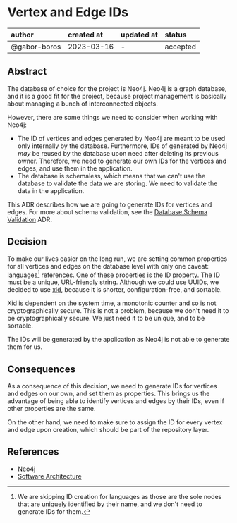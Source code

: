 # Vertex and Edge IDs

| author       | created at | updated at | status   |
|:-------------|:-----------|------------|:---------|
| @gabor-boros | 2023-03-16 | -          | accepted |

## Abstract

The database of choice for the project is Neo4j. Neo4j is a graph database, and
it is a good fit for the project, because project management is basically about
managing a bunch of interconnected objects.

However, there are some things we need to consider when working with Neo4j:

* The ID of vertices and edges generated by Neo4j are meant to be used only
  internally by the database. Furthermore, IDs of generated by Neo4j _may_ be
  reused by the database upon need after deleting its previous owner.
  Therefore, we need to generate our own IDs for the vertices and edges, and
  use them in the application.
* The database is schemaless, which means that we can't use the database to
  validate the data we are storing. We need to validate the data in the
  application.

This ADR describes how we are going to generate IDs for vertices and edges. For
more about schema validation, see the [Database Schema Validation] ADR.

[Database Schema Validation]: 0004.database-schema-validation.md

## Decision

To make our lives easier on the long run, we are setting common properties for
all vertices and edges on the database level with only one caveat: languages[^1]
references. One of these properties is the ID property. The ID must be a
unique, URL-friendly string. Although we could use UUIDs, we decided to use
[xid], because it is shorter, configuration-free, and sortable.

Xid is dependent on the system time, a monotonic counter and so is not
cryptographically secure. This is not a problem, because we don't need it to be
cryptographically secure. We just need it to be unique, and to be sortable.

The IDs will be generated by the application as Neo4j is not able to generate
them for us.

[xid]: https://github.com/rs/xid
[^1]: We are skipping ID creation for languages as those are the sole nodes
that are uniquely identified by their name, and we don't need to generate
IDs for them.

## Consequences

As a consequence of this decision, we need to generate IDs for vertices and
edges on our own, and set them as properties. This brings us the advantage of
being able to identify vertices and edges by their IDs, even if other
properties are the same.

On the other hand, we need to make sure to assign the ID for every vertex and
edge upon creation, which should be part of the repository layer.

## References

* [Neo4j](https://neo4j.com/)
* [Software Architecture](0001.software-architecture.md)
